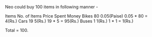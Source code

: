 Neo could buy 100 items in following manner - 

Items        No. of Items       Price                   Spent Money
Bikes            80              0.05(Paise)            0.05 * 80 = 4(Rs.)
Cars             19              5(Rs.)                 19 * 5 = 95(Rs.)
Buses            1               1(Rs.)                 1 * 1 = 1(Rs.)

Total = 100.

